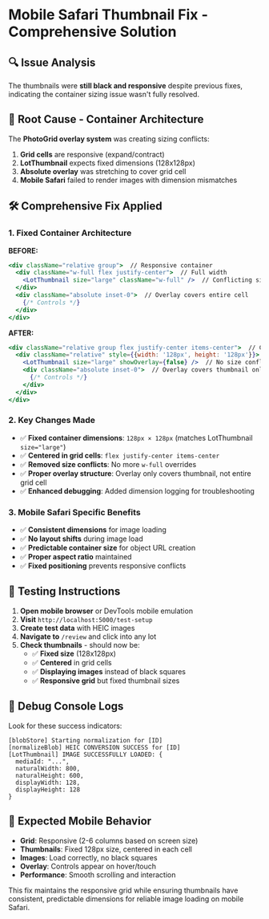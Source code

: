 # Mobile Safari Thumbnail Fix - Comprehensive Solution

## 🔍 Issue Analysis
The thumbnails were **still black and responsive** despite previous fixes, indicating the container sizing issue wasn't fully resolved.

## 🎯 Root Cause - Container Architecture
The **PhotoGrid overlay system** was creating sizing conflicts:

1. **Grid cells** are responsive (expand/contract)
2. **LotThumbnail** expects fixed dimensions (128x128px)  
3. **Absolute overlay** was stretching to cover grid cell
4. **Mobile Safari** failed to render images with dimension mismatches

## 🛠️ Comprehensive Fix Applied

### 1. Fixed Container Architecture
**BEFORE:**
```jsx
<div className="relative group">  // Responsive container
  <div className="w-full flex justify-center">  // Full width
    <LotThumbnail size="large" className="w-full" />  // Conflicting size
  </div>
  <div className="absolute inset-0">  // Overlay covers entire cell
    {/* Controls */}
  </div>
</div>
```

**AFTER:**
```jsx
<div className="relative group flex justify-center items-center">  // Centered container
  <div className="relative" style={{width: '128px', height: '128px'}}>  // Fixed size
    <LotThumbnail size="large" showOverlay={false} />  // No size conflict
    <div className="absolute inset-0">  // Overlay covers thumbnail only
      {/* Controls */}
    </div>
  </div>
</div>
```

### 2. Key Changes Made
- ✅ **Fixed container dimensions**: `128px × 128px` (matches LotThumbnail `size="large"`)
- ✅ **Centered in grid cells**: `flex justify-center items-center`
- ✅ **Removed size conflicts**: No more `w-full` overrides
- ✅ **Proper overlay structure**: Overlay only covers thumbnail, not entire grid cell
- ✅ **Enhanced debugging**: Added dimension logging for troubleshooting

### 3. Mobile Safari Specific Benefits
- ✅ **Consistent dimensions** for image loading
- ✅ **No layout shifts** during image load  
- ✅ **Predictable container size** for object URL creation
- ✅ **Proper aspect ratio** maintained
- ✅ **Fixed positioning** prevents responsive conflicts

## 🧪 Testing Instructions

1. **Open mobile browser** or DevTools mobile emulation
2. **Visit** `http://localhost:5000/test-setup` 
3. **Create test data** with HEIC images
4. **Navigate to** `/review` and click into any lot
5. **Check thumbnails** - should now be:
   - ✅ **Fixed size** (128x128px)
   - ✅ **Centered** in grid cells  
   - ✅ **Displaying images** instead of black squares
   - ✅ **Responsive grid** but fixed thumbnail sizes

## 🔧 Debug Console Logs
Look for these success indicators:
```
[blobStore] Starting normalization for [ID]
[normalizeBlob] HEIC CONVERSION SUCCESS for [ID]
[LotThumbnail] IMAGE SUCCESSFULLY LOADED: {
  mediaId: "...",
  naturalWidth: 800,
  naturalHeight: 600,
  displayWidth: 128,
  displayHeight: 128
}
```

## 📱 Expected Mobile Behavior
- **Grid**: Responsive (2-6 columns based on screen size)
- **Thumbnails**: Fixed 128px size, centered in each cell
- **Images**: Load correctly, no black squares
- **Overlay**: Controls appear on hover/touch
- **Performance**: Smooth scrolling and interaction

This fix maintains the responsive grid while ensuring thumbnails have consistent, predictable dimensions for reliable image loading on mobile Safari.
